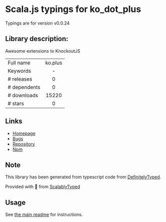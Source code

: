 
# Scala.js typings for ko_dot_plus

Typings are for version v0.0.24

## Library description:
Awesome extensions to KnockoutJS

|                    |                 |
| ------------------ | :-------------: |
| Full name          | ko.plus |
| Keywords           | - |
| # releases         | 0 |
| # dependents       | 0 |
| # downloads        | 15220 |
| # stars            | 0 |

## Links
- [Homepage](https://github.com/stevegreatrex/ko.plus)
- [Bugs](https://github.com/stevegreatrex/ko.plus/issues)
- [Repository](https://github.com/stevegreatrex/ko.plus)
- [Npm](https://www.npmjs.com/package/ko.plus)
    


## Note
This library has been generated from typescript code from [DefinitelyTyped](https://definitelytyped.org).

Provided with :purple_heart: from [ScalablyTyped](https://github.com/oyvindberg/ScalablyTyped)

## Usage
See [the main readme](../../readme.md) for instructions.


